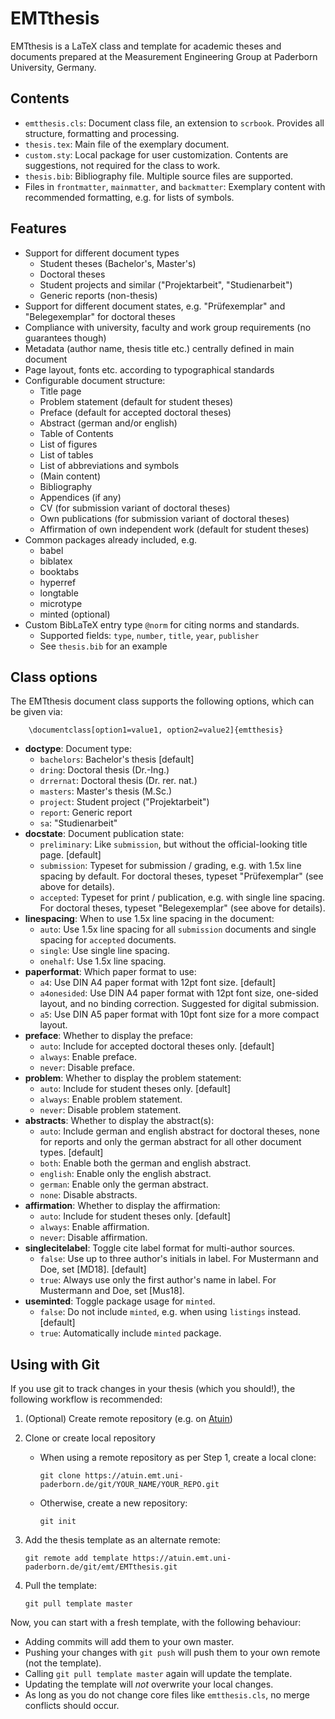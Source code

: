 EMTthesis
=========

EMTthesis is a LaTeX class and template for academic theses and documents prepared at the Measurement Engineering Group at Paderborn University, Germany.


Contents
--------

* `emtthesis.cls`: Document class file, an extension to `scrbook`. Provides all structure, formatting and processing.
* `thesis.tex`: Main file of the exemplary document.
* `custom.sty`: Local package for user customization. Contents are suggestions, not required for the class to work.
* `thesis.bib`: Bibliography file. Multiple source files are supported.
* Files in `frontmatter`, `mainmatter`, and `backmatter`: Exemplary content with recommended formatting, e.g. for lists of symbols.


Features
--------

* Support for different document types
  * Student theses (Bachelor's, Master's)
  * Doctoral theses
  * Student projects and similar ("Projektarbeit", "Studienarbeit")
  * Generic reports (non-thesis)
* Support for different document states, e.g. "Prüfexemplar" and "Belegexemplar" for doctoral theses
* Compliance with university, faculty and work group requirements (no guarantees though)
* Metadata (author name, thesis title etc.) centrally defined in main document
* Page layout, fonts etc. according to typographical standards
* Configurable document structure:
  * Title page
  * Problem statement (default for student theses)
  * Preface (default for accepted doctoral theses)
  * Abstract (german and/or english)
  * Table of Contents
  * List of figures
  * List of tables
  * List of abbreviations and symbols
  * (Main content)
  * Bibliography
  * Appendices (if any)
  * CV (for submission variant of doctoral theses)
  * Own publications (for submission variant of doctoral theses)
  * Affirmation of own independent work (default for student theses)
* Common packages already included, e.g.
  * babel
  * biblatex
  * booktabs
  * hyperref
  * longtable
  * microtype
  * minted (optional)
* Custom BibLaTeX entry type `@norm` for citing norms and standards.
  * Supported fields: `type`, `number`, `title`, `year`, `publisher`
  * See `thesis.bib` for an example


Class options
-------------

The EMTthesis document class supports the following options, which can be given via:

        \documentclass[option1=value1, option2=value2]{emtthesis}

* **doctype**: Document type:
  * `bachelors`: Bachelor's thesis [default]
  * `dring`: Doctoral thesis (Dr.-Ing.)
  * `drrernat`: Doctoral thesis (Dr. rer. nat.)
  * `masters`: Master's thesis (M.Sc.)
  * `project`: Student project ("Projektarbeit")
  * `report`: Generic report
  * `sa`: "Studienarbeit"
* **docstate**: Document publication state:
  * `preliminary`: Like `submission`, but without the official-looking title page. [default]
  * `submission`: Typeset for submission / grading, e.g. with 1.5x line spacing by default. For doctoral theses, typeset "Prüfexemplar" (see above for details).
  * `accepted`: Typeset for print / publication, e.g. with single line spacing. For doctoral theses, typeset "Belegexemplar" (see above for details).
* **linespacing**: When to use 1.5x line spacing in the document:
  * `auto`: Use 1.5x line spacing for all `submission` documents and single spacing for `accepted` documents.
  * `single`: Use single line spacing.
  * `onehalf`: Use 1.5x line spacing.
* **paperformat**: Which paper format to use:
  * `a4`: Use DIN A4 paper format with 12pt font size. [default]
  * `a4onesided`: Use DIN A4 paper format with 12pt font size, one-sided layout, and no binding correction. Suggested for digital submission.
  * `a5`: Use DIN A5 paper format with 10pt font size for a more compact layout.
* **preface**: Whether to display the preface:
  * `auto`: Include for accepted doctoral theses only. [default]
  * `always`: Enable preface.
  * `never`: Disable preface.
* **problem**: Whether to display the problem statement:
  * `auto`: Include for student theses only. [default]
  * `always`: Enable problem statement.
  * `never`: Disable problem statement.
* **abstracts**: Whether to display the abstract(s):
  * `auto`: Include german and english abstract for doctoral theses, none for reports and only the german abstract for all other document types. [default]
  * `both`: Enable both the german and english abstract.
  * `english`: Enable only the english abstract.
  * `german`: Enable only the german abstract.
  * `none`: Disable abstracts.
* **affirmation**: Whether to display the affirmation:
  * `auto`: Include for student theses only. [default]
  * `always`: Enable affirmation.
  * `never`: Disable affirmation.
* **singlecitelabel**: Toggle cite label format for multi-author sources.
  * `false`: Use up to three author's initials in label. For Mustermann and Doe, set [MD18]. [default]
  * `true`: Always use only the first author's name in label. For Mustermann and Doe, set [Mus18].
* **useminted**: Toggle package usage for `minted`.
  * `false`: Do not include `minted`, e.g. when using `listings` instead. [default]
  * `true`: Automatically include `minted` package.


Using with Git
--------------

If you use git to track changes in your thesis (which you should!), the following workflow is recommended:

1. (Optional) Create remote repository (e.g. on [Atuin](https://atuin.emt.uni-paderborn.de/git))
2. Clone or create local repository
   * When using a remote repository as per Step 1, create a local clone:

         git clone https://atuin.emt.uni-paderborn.de/git/YOUR_NAME/YOUR_REPO.git

   * Otherwise, create a new repository:

         git init

3. Add the thesis template as an alternate remote:

       git remote add template https://atuin.emt.uni-paderborn.de/git/emt/EMTthesis.git

4. Pull the template:

       git pull template master

Now, you can start with a fresh template, with the following behaviour:
* Adding commits will add them to your own master.
* Pushing your changes with `git push` will push them to your own remote (not the template).
* Calling `git pull template master` again will update the template.
* Updating the template will *not* overwrite your local changes.
* As long as you do not change core files like `emtthesis.cls`, no merge conflicts should occur.
